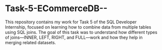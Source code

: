 # Task-5-ECommerceDB--
This repository contains my work for Task 5 of the SQL Developer Internship, focused on learning how to combine data from multiple tables using SQL joins. The goal of this task was to understand how different types of joins—INNER, LEFT, RIGHT, and FULL—work and how they help in merging related datasets.
